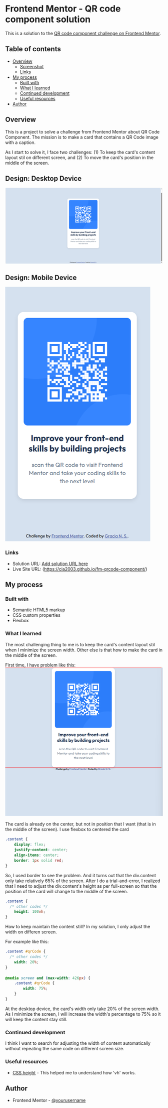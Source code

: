 # Frontend Mentor - QR code component solution

This is a solution to the [QR code component challenge on Frontend Mentor](https://www.frontendmentor.io/challenges/qr-code-component-iux_sIO_H).

## Table of contents

- [Overview](#overview)
  - [Screenshot](#screenshot)
  - [Links](#links)
- [My process](#my-process)
  - [Built with](#built-with)
  - [What I learned](#what-i-learned)
  - [Continued development](#continued-development)
  - [Useful resources](#useful-resources)
- [Author](#author)

## Overview

This is a project to solve a challenge from Frontend Mentor about QR Code Component. The mission is to make a card that contains a QR Code image with a caption. 

As I start to solve it, I face two challenges: 
(1) To keep the card's content layout stil on different screen, and
(2) To move the card's position in the middle of the screen.

## Design: Desktop Device
![](/screenshots/desktop-device.png)

## Design: Mobile Device
![](/screenshots/mobile-device.png)

### Links

- Solution URL: [Add solution URL here](https://your-solution-url.com)
- Live Site URL: (https://cia2003.github.io/fm-qrcode-component/)

## My process

### Built with

- Semantic HTML5 markup
- CSS custom properties
- Flexbox

### What I learned
The most challenging thing to me is to keep the card's content layout stil when I minimize the screen width. Other else is that how to make the card in the middle of the screen. 

First time, I have problem like this:
![](/screenshots/screenshot-1.png)

The card is already on the center, but not in position that I want (that is in the middle of the screen). I use flexbox to centered the card

```css
.content {
    display: flex;
    justify-content: center;
    align-items: center;
    border: 1px solid red;
}
```

So, I used border to see the problem. And it turns out that the div.content only take relatively 65% of the screen. After I do a trial-and-error, I realized that I need to adjust the div.content's height as per full-screen so that the position of the card will change to the middle of the screen.

```css
.content {
  /* other codes */
    height: 100vh;
}
```

How to keep maintain the content still? In my solution, I only adjust the width on differen screen.

For example like this:
```css
.content #qrCode {
  /* other codes */
    width: 20%;
}

@media screen and (max-width: 426px) {
    .content #qrCode {
        width: 75%;
    }
}
```

At the desktop device, the card's width only take 20% of the screen width. As I minimize the screen, I will increase the width's percentage to 75% so it will keep the content stay still.

### Continued development

I think I want to search for adjusting the width of content automatically without repeating the same code on different screen size.

### Useful resources

- [CSS height](https://stackoverflow.com/questions/52941346/css-height-calc100vh-vs-height-100vh) - This helped me to understand how 'vh' works.

## Author

- Frontend Mentor - [@yourusername](https://www.frontendmentor.io/profile/yourusername)